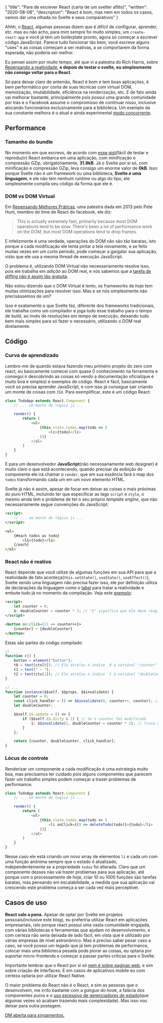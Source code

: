 {
    "title": "Pare de escrever React (carta de um svelter aflito)",
    "written": "2020-08-08",
    "description": "React é bom, mas nem em todos os casos, vamos dar uma olhada no Svelte e seus comparativos"
}

Ahhh, o [React](https://pt-br.reactjs.org/), algumas pessoas dizem que é difícil de configurar, aprender, etc. mas eu não acho, para mim sempre foi muito simples, um `create-react-app` e você já tem um boilerplate pronto, agora só começar a escrever código JavaScript. Parece tudo funcionar tão bem, você escreve alguns "uses" e as coisas começam a ser reativas, a se comportarem da forma esperada, não poderia ser melhor.

Eu pensei assim por muito tempo, até que vi a palestra do Rich Harris, sobre [Repensando a reatividade](https://www.youtube.com/watch?v=AdNJ3fydeao), **e depois de testar o svelte, eu simplesmente não consigo voltar para o React**.

Só para deixar claro de antemão, React é bom e tem boas aplicações, é bem performático por conta de suas técnicas com virtual DOM, memoização, imutabilidade, eficiência na renderização, etc. E de fato ainda vai melhorar bastante, principalmente pois possui uma grande comunidade por trás e o Facebook assume o compromisso de continuar nisso, inclusive alocando funcionários exclusivamente para a biblioteca. Um exemplo da sua constante melhora é o atual e ainda experimental [modo concorrente](https://pt-br.reactjs.org/docs/concurrent-mode-intro.html).

## Performance

### Tamanho do bundle

No momento em que escrevo, de acordo com [esse gist](https://gist.github.com/Restuta/cda69e50a853aa64912d)(fácil de testar e reproduzir) React embarca em uma aplicação, com minificação e compressão GZip, obrigatóriamente, **31.8kB**. Já o Svelte por si só, com minificação e compressão GZip, leva consigo um enorme valor de **0kB**. Isso porque Svelte não é um framework ou uma biblioteca, **Svelte é uma linguagem**, e ele não tem nenhum *runtime* ou algo do tipo, ele simplesmente compila seu código da forma que ele é.

### DOM vs DOM Virtual

Em [Repensando Melhores Práticas](https://www.youtube.com/watch?v=x7cQ3mrcKaY), uma palestra dada em 2013 pelo Pete Hunt, membro do time de React do facebook, ele diz:

> This is actually extremely fast, primarily because most DOM operations tend to be slow. There's been a lot of performance work on the DOM, but most DOM operations tend to drop frames.

E infelizmente é uma verdade, operações do DOM não são tão baratas, isto porque a cada modificação ele tenta pintar a tela novamente, e se feito muitas vezes em um curto período, pode começar a gargalar sua aplicação, visto que ele usa a mesma thread de execução JavaScript.

O problema é, utilizando DOM Virtual não necessariamente resolve isso, pois ele trabalha em *adição* ao DOM real, e nós sabemos que a [tarefa de *diffing* não é assim tão gratuita](https://twitter.com/pcwalton/status/1015694528857047040).

Não estou dizendo que o DOM Virtual é lento, os frameworks de hoje tem muitas otimizações para resolver isso. Mas e se nós simplesmente não precisássemos de um?

Isso é exatamente o que Svelte faz, diferente dos frameworks tradicionais, ele trabalha como um compilador e joga todo esse trabalho para o tempo de build, ao invés de resoluções em tempo de execução, deixando tudo bem mais simples para só fazer o necessário, utilizando o DOM real diretamente.

## Código

### Curva de aprendizado

Lembro-me de quando estava fazendo meu primeiro projeto do zero com react, eu basicamente comecei com quase 0 conhecimento na ferramenta e consegui ir descobrindo as coisas só vendo a documentação oficial(que é muito boa e simples) e exemplos de código. React é fácil, basicamente você só precisa aprender JavaScript, e com isso já consegue sair criando um monte de coisas com `JSX`. Para exemplificar, este é um código React:

```js
class TodoApp extends React.Component {
    // ... um monte de logica js ...

    render() {
        return (
            <ul>
                {this.state.todos.map(todo => (
                    <li>{todo}</li>
                ))}
            </ul>
        )
    }
}
```

E para um desenvolvedor **JavaScript**(não necessariamente web designer) é muito claro o que está acontecendo, quando precisar da exibição do componente ele irá chamar o `render`, que em sua essência fará o map dos `todos` transformando cada um em um novo elemento HTML. 


Svelte já não é assim, apesar de focar em deixar as coisas o mais próximas do puro HTML, incluindo ter que especificar as tags `script` e `style`, o mesmo ainda tem o problema de ter o seu próprio *template engine*, que não necessariamente segue convenções do JavaScript:

```html
<script>
    // ... um monte de lógica js ...
</script>

<ul>
    {#each todos as todo}
        <li>{todo}</li>
    {/each}
</ul>
```

### React não é reativo

React depende que você utilize de algumas funções em sua API para que a reatividade de fato aconteça(`this.setState()`, `useState()`, `useEffect()`), Svelte sendo uma linguagem não precisa fazer isso, ele por definição utiliza de declarações da linguagem como o [label](https://developer.mozilla.org/en-US/docs/Web/JavaScript/Reference/Statements/label) para tratar a reatividade e embute tudo já no momento da compilação. Veja este [exemplo](https://svelte.dev/repl/3341b89218734139abe75ac1bc8aa530?version=3.24.1):

```html
<script>
    let counter = 0;
    $: doubleCounter = counter * 2; // "$" significa que ele deve reagir às alterações das variáveis
</script>

<button on:click={() => counter++}>
    {counter} ~ {doubleCounter}
</button>
```

Estas são partes do código compilado:

```js
// ...
function c() {
    button = element("button");
    t0 = text(ctx[0]); // Ele atrelou o índice  0 à variável "counter"
    t1 = text(" ~ ");
    t2 = text(ctx[1]); // Ele atrelou o índice  1 à variável "doubleCounter"
}

// ...
function instance($$self, $$props, $$invalidate) {
    let counter = 0;
    const click_handler = () => $$invalidate(0, counter++, counter); // Ao clicar no botão, incrementa ao counter e o invalida
    let doubleCounter;

    $$self.$$.update = () => {
        if ($$self.$$.dirty & 1) { // Se o counter foi modificado
            $: $$invalidate(1, doubleCounter = counter * 2); // Troca o valor do doubleCounter e o invalida
        }
    };

    return [counter, doubleCounter, click_handler];
}

```

### Lócus de controle

Renderizar um componente a cada modificação é uma estrategia muito boa, mas precisamos ter cuidado pois alguns componentes que parecem fazer um trabalho simples podem começar a trazer problemas de performance:

```js
class TodoApp extends React.Component {
    // ... um monte de logica js ...

    render() {
        return (
            <ul>
                {this.state.todos.map(todo => (
                    <li onClick={() => deleteTodo(todo)}>{todo}</li>
                ))}
            </ul>
        )
    }
}
```

Nesse caso ele está criando um novo array de elementos `li` e cada um com uma função anônima sempre que o estado é atualizado, independentemente se a propriedade `todos` foi alterada. Claro que um componente desses não vai trazer problemas para sua aplicação, até porque com o processamento de hoje, criar 10 ou 1000 funções são tarefas baratas, mas pensando em escalabilidade, a medida que sua aplicação vai crescendo este problema começa a ser cada vez mais perceptível.

## Casos de uso

**React vale a pena.** Apesar de optar por Svelte em projetos pessoais(inclusive este blog), eu preferiria utilizar React em aplicações empresariais, isto porque react possui uma vasta comunidade engajada, com várias bibliotecas e ferramentas que ajudam no desenvolvimento, e com certeza não seria deixada de lado fácil, em vista que é utilizado por várias empresas de nível astronômico. Mas é preciso saber pesar caso a caso, se você possui um legado que já tem problemas de performance, colocar mais uma biblioteca pesada pode piorar as coisas, eu optaria por suportar micro-frontends e começar a passar partes criticas para o Svelte.

Importante lembrar que o React por si só [nem é sobre paginas web](https://pt-br.reactjs.org/docs/react-dom.html), e sim sobre criação de interfaces. E em casos de aplicativos mobile eu com certeza optaria por utilizar React Native.

O maior problema do React não é o React, e sim as pessoas que o desenvolvem, me irrito bastante com a *gangue do hook*, a falácia dos componentes puros e o [uso excessivo de gerenciadores de estado](https://medium.com/@dan_abramov/you-might-not-need-redux-be46360cf367)(que algumas vezes só acabam trazendo mais complexidade). Mas isso vou deixar para outra postagem.

[DM aberta para xingamentos.](https://twitter.com/_ceifa)